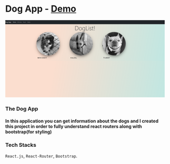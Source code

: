 # Dog App - [Demo](https://dogs-info-app-git-main-skodi001.vercel.app/dogs)

![Screenshot](/src/images/screenshot.png)

### The Dog App

#### In this application you can get information about the dogs and I created this project in order to fully understand react routers along with bootstrap(for styling)

### Tech Stacks

`React.js`, `React-Router`, `Bootstrap`.
